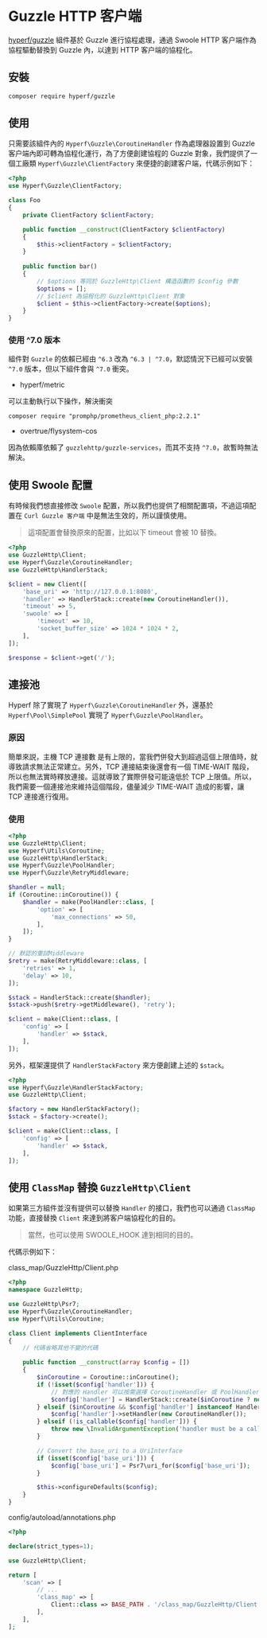 # Guzzle HTTP 客户端

[hyperf/guzzle](https://github.com/hyperf/guzzle) 組件基於 Guzzle 進行協程處理，通過 Swoole HTTP 客户端作為協程驅動替換到 Guzzle 內，以達到 HTTP 客户端的協程化。

## 安裝

```bash
composer require hyperf/guzzle
```

## 使用

只需要該組件內的 `Hyperf\Guzzle\CoroutineHandler` 作為處理器設置到 Guzzle 客户端內即可轉為協程化運行，為了方便創建協程的 Guzzle 對象，我們提供了一個工廠類 `Hyperf\Guzzle\ClientFactory` 來便捷的創建客户端，代碼示例如下：

```php
<?php 
use Hyperf\Guzzle\ClientFactory;

class Foo
{
    private ClientFactory $clientFactory;

    public function __construct(ClientFactory $clientFactory)
    {
        $this->clientFactory = $clientFactory;
    }
    
    public function bar()
    {
        // $options 等同於 GuzzleHttp\Client 構造函數的 $config 參數
        $options = [];
        // $client 為協程化的 GuzzleHttp\Client 對象
        $client = $this->clientFactory->create($options);
    }
}
```

### 使用 ^7.0 版本

組件對 `Guzzle` 的依賴已經由 `^6.3` 改為 `^6.3 | ^7.0`，默認情況下已經可以安裝 `^7.0` 版本，但以下組件會與 `^7.0` 衝突。

- hyperf/metric

可以主動執行以下操作，解決衝突

```
composer require "promphp/prometheus_client_php:2.2.1"
```

- overtrue/flysystem-cos

因為依賴庫依賴了 `guzzlehttp/guzzle-services`，而其不支持 `^7.0`，故暫時無法解決。

## 使用 Swoole 配置

有時候我們想直接修改 `Swoole` 配置，所以我們也提供了相關配置項，不過這項配置在 `Curl Guzzle 客户端` 中是無法生效的，所以謹慎使用。

> 這項配置會替換原來的配置，比如以下 timeout 會被 10 替換。

```php
<?php
use GuzzleHttp\Client;
use Hyperf\Guzzle\CoroutineHandler;
use GuzzleHttp\HandlerStack;

$client = new Client([
    'base_uri' => 'http://127.0.0.1:8080',
    'handler' => HandlerStack::create(new CoroutineHandler()),
    'timeout' => 5,
    'swoole' => [
        'timeout' => 10,
        'socket_buffer_size' => 1024 * 1024 * 2,
    ],
]);

$response = $client->get('/');

```

## 連接池

Hyperf 除了實現了 `Hyperf\Guzzle\CoroutineHandler` 外，還基於 `Hyperf\Pool\SimplePool` 實現了 `Hyperf\Guzzle\PoolHandler`。

### 原因

簡單來説，主機 TCP 連接數 是有上限的，當我們併發大到超過這個上限值時，就導致請求無法正常建立。另外，TCP 連接結束後還會有一個 TIME-WAIT 階段，所以也無法實時釋放連接。這就導致了實際併發可能遠低於 TCP 上限值。所以，我們需要一個連接池來維持這個階段，儘量減少 TIME-WAIT 造成的影響，讓 TCP 連接進行復用。

### 使用

```php
<?php
use GuzzleHttp\Client;
use Hyperf\Utils\Coroutine;
use GuzzleHttp\HandlerStack;
use Hyperf\Guzzle\PoolHandler;
use Hyperf\Guzzle\RetryMiddleware;

$handler = null;
if (Coroutine::inCoroutine()) {
    $handler = make(PoolHandler::class, [
        'option' => [
            'max_connections' => 50,
        ],
    ]);
}

// 默認的重試Middleware
$retry = make(RetryMiddleware::class, [
    'retries' => 1,
    'delay' => 10,
]);

$stack = HandlerStack::create($handler);
$stack->push($retry->getMiddleware(), 'retry');

$client = make(Client::class, [
    'config' => [
        'handler' => $stack,
    ],
]);
```

另外，框架還提供了 `HandlerStackFactory` 來方便創建上述的 `$stack`。

```php
<?php
use Hyperf\Guzzle\HandlerStackFactory;
use GuzzleHttp\Client;

$factory = new HandlerStackFactory();
$stack = $factory->create();

$client = make(Client::class, [
    'config' => [
        'handler' => $stack,
    ],
]);
```

## 使用 `ClassMap` 替換 `GuzzleHttp\Client`

如果第三方組件並沒有提供可以替換 `Handler` 的接口，我們也可以通過 `ClassMap` 功能，直接替換 `Client` 來達到將客户端協程化的目的。

> 當然，也可以使用 SWOOLE_HOOK 達到相同的目的。

代碼示例如下：

class_map/GuzzleHttp/Client.php

```php
<?php
namespace GuzzleHttp;

use GuzzleHttp\Psr7;
use Hyperf\Guzzle\CoroutineHandler;
use Hyperf\Utils\Coroutine;

class Client implements ClientInterface
{
    // 代碼省略其他不變的代碼

    public function __construct(array $config = [])
    {
        $inCoroutine = Coroutine::inCoroutine();
        if (!isset($config['handler'])) {
            // 對應的 Handler 可以按需選擇 CoroutineHandler 或 PoolHandler
            $config['handler'] = HandlerStack::create($inCoroutine ? new CoroutineHandler() : null);
        } elseif ($inCoroutine && $config['handler'] instanceof HandlerStack) {
            $config['handler']->setHandler(new CoroutineHandler());
        } elseif (!is_callable($config['handler'])) {
            throw new \InvalidArgumentException('handler must be a callable');
        }

        // Convert the base_uri to a UriInterface
        if (isset($config['base_uri'])) {
            $config['base_uri'] = Psr7\uri_for($config['base_uri']);
        }

        $this->configureDefaults($config);
    }
}

```

config/autoload/annotations.php

```php
<?php

declare(strict_types=1);

use GuzzleHttp\Client;

return [
    'scan' => [
        // ...
        'class_map' => [
            Client::class => BASE_PATH . '/class_map/GuzzleHttp/Client.php',
        ],
    ],
];
```
